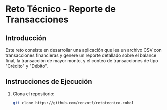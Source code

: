 # Reto Técnico - Reporte de Transacciones

## Introducción
Este reto consiste en desarrollar una aplicación que lea un archivo CSV con transacciones financieras y genere un reporte detallado sobre el balance final, la transacción de mayor monto, y el conteo de transacciones de tipo "Crédito" y "Débito".

## Instrucciones de Ejecución

1. Clona el repositorio:
   ```bash
   git clone https://github.com/renzotf/retotecnico-cobol
